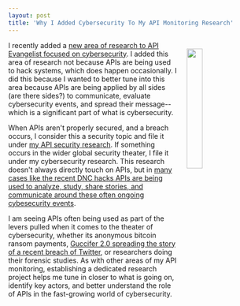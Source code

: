 ```yaml
---
layout: post
title: 'Why I Added Cybersecurity To My API Monitoring Research'
---
```

<p><a href="http://cybersecurity.apievangelist.com/"><img style="padding: 15px;" src="https://s3.amazonaws.com/kinlane-productions/bw-icons/bw-cybersecurity.png" alt="" width="25%" align="right" /></a></p>
<p>I recently added a <a href="http://cybersecurity.apievangelist.com/">new area of research to API Evangelist focused on cybersecurity</a>. I added this area of research not because APIs are being used to hack systems, which does happen occasionally. I did this because I wanted to better tune into this area because APIs are being applied by all sides (are there sides?) to communicate, evaluate cybersecurity events, and spread their message--which is a significant part of what is cybersecurity.</p>
<p>When APIs aren't properly secured, and a breach occurs, I consider this a security topic&nbsp;and file it under <a href="http://security.apievangelist.com/">my API security research</a>. If something occurs in the wider global security theater, I file it under my cybersecurity research. This research doesn't always directly touch on APIs, but in <a href="http://motherboard.vice.com/read/why-twitter-was-the-platform-of-choice-for-ripping-apart-the-nsa-dump">many cases like the recent DNC hacks APIs are being used to analyze, study, share stories, and communicate around these often ongoing cybesecurity events</a>.</p>
<p>I am seeing APIs often being used as part of the levers pulled when it comes to the theater of cybersecurity, whether its anonymous bitcoin ransom payments, <a href="https://twitter.com/guccifer_2">Guccifer 2.0 spreading the story of a recent breach of Twitter</a>, or researchers doing their forensic studies. As with other areas of my API monitoring, establishing a dedicated research project helps me tune in closer to what is going on, identify key actors, and better understand the role of APIs in the fast-growing world of cybersecurity.</p>